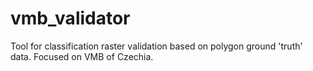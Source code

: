 # vmb_validator
Tool for classification raster validation based on polygon ground 'truth' data. Focused on VMB of Czechia.

